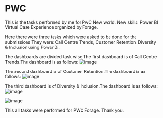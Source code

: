 # PWC
This is the tasks performed by me for PwC New world. New skills: Power BI Virtual Case Experience organized by Forage.


Here there were three tasks which were asked to be done for the submissions They were:
Call Centre Trends, Customer Retention, Diversity & Inclusion using Power Bi.


The dashboards are divided task wise
The first dashboard is of Call Centre Trends.The dashboard is as follows:
![image](https://user-images.githubusercontent.com/65599483/154247028-49ed9c71-bbd3-4c3b-a9ba-0af1c76045db.png)



The second dashboard is of Customer Retention.The dashboard is as follows:
![image](https://user-images.githubusercontent.com/65599483/154247186-86e300f4-950a-447e-9f1b-efc94d3aa346.png)




The third dashboard is of Diversity & Inclusion.The dashboard is as follows:
![image](https://user-images.githubusercontent.com/65599483/154247381-99ce60c9-0b52-4cc8-ab1b-caffe50584c6.png)


![image](https://user-images.githubusercontent.com/65599483/154247451-05499a64-b1fe-4fa4-83b3-6a2603e2cab0.png)


This all tasks were performed for PWC Forage.
Thank you.
